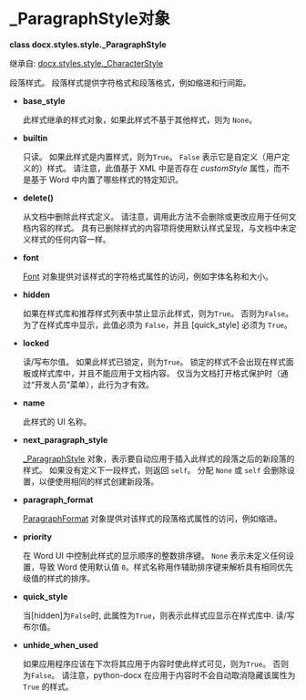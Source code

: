 # _ParagraphStyle对象

[docx.styles.style._CharacterStyle]: ../api/style_character_style.md
[Font]: ../api/text_font_object.md
[_ParagraphStyle]: ../api/style_paragraph_style.md
[ParagraphFormat]: ../api/text_paragraph_format.md

**class docx.styles.style._ParagraphStyle**

继承自: [docx.styles.style._CharacterStyle]

段落样式。 段落样式提供字符格式和段落格式，例如缩进和行间距。

- **base_style** <a name=""></a>

    此样式继承的样式对象，如果此样式不基于其他样式，则为 `None`。

- **builtin** <a name=""></a>

    只读。 如果此样式是内置样式，则为`True`。 `False` 表示它是自定义（用户定义的）样式。 请注意，此值基于 XML 中是否存在 *customStyle* 属性，而不是基于 Word 中内置了哪些样式的特定知识。

- **delete()** <a name=""></a>

    从文档中删除此样式定义。 请注意，调用此方法不会删除或更改应用于任何文档内容的样式。 具有已删除样式的内容项将使用默认样式呈现，与文档中未定义样式的任何内容一样。

- **font** <a name=""></a>

    [Font] 对象提供对该样式的字符格式属性的访问，例如字体名称和大小。

- **hidden** <a name=""></a>

    如果在样式库和推荐样式列表中禁止显示此样式，则为`True`。 否则为`False`。 为了在样式库中显示，此值必须为 `False`，并且 [quick_style] 必须为 `True`。

- **locked** <a name=""></a>

    读/写布尔值。 如果此样式已锁定，则为`True`。 锁定的样式不会出现在样式面板或样式库中，并且不能应用于文档内容。 仅当为文档打开格式保护时（通过“开发人员”菜单），此行为才有效。

- **name** <a name=""></a>

    此样式的 UI 名称。

- **next_paragraph_style** <a name=""></a>

    [_ParagraphStyle] 对象，表示要自动应用于插入此样式的段落之后的新段落的样式。 如果没有定义下一段样式，则返回 `self`。 分配 `None` 或 `self` 会删除设置，以便使用相同的样式创建新段落。

- **paragraph_format** <a name=""></a>

    [ParagraphFormat] 对象提供对该样式的段落格式属性的访问，例如缩进。

- **priority** <a name=""></a>

    在 Word UI 中控制此样式的显示顺序的整数排序键。 `None` 表示未定义任何设置，导致 Word 使用默认值 `0`。样式名称用作辅助排序键来解析具有相同优先级值的样式的排序。

- **quick_style** <a name=""></a>

    当[hidden]为`False`时, 此属性为`True`，则表示此样式应显示在样式库中. 读/写布尔值。

- **unhide_when_used** <a name=""></a>

    如果应用程序应该在下次将其应用于内容时使此样式可见，则为`True`。 否则为`False`。 请注意，python-docx 在应用于内容时不会自动取消隐藏该属性为 `True` 的样式。
